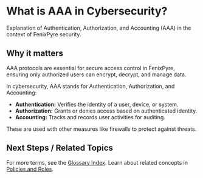 # What is AAA in Cybersecurity?

Explanation of Authentication, Authorization, and Accounting (AAA) in the context of FenixPyre security.


## Why it matters
AAA protocols are essential for secure access control in FenixPyre, ensuring only authorized users can encrypt, decrypt, and manage data.

In cybersecurity, AAA stands for Authentication, Authorization, and Accounting:

- **Authentication:** Verifies the identity of a user, device, or system.
- **Authorization:** Grants or denies access based on authenticated identity.
- **Accounting:** Tracks and records user activities for auditing.

These are used with other measures like firewalls to protect against threats.

## Next Steps / Related Topics
For more terms, see the [Glossary Index](/11-references-&-glossary/index). Learn about related concepts in [Policies and Roles](/02-core-concepts/policies-roles).
